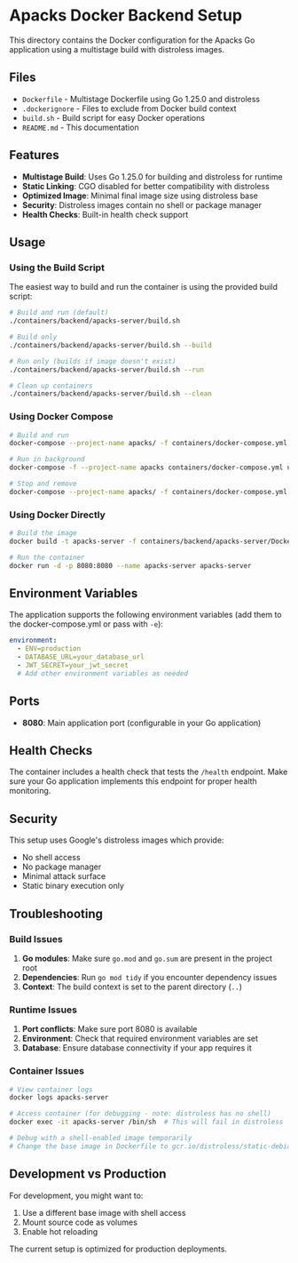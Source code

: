 # Apacks Docker Backend Setup

This directory contains the Docker configuration for the Apacks Go application using a multistage build with distroless images.

## Files

- `Dockerfile` - Multistage Dockerfile using Go 1.25.0 and distroless
- `.dockerignore` - Files to exclude from Docker build context
- `build.sh` - Build script for easy Docker operations
- `README.md` - This documentation

## Features

- **Multistage Build**: Uses Go 1.25.0 for building and distroless for runtime
- **Static Linking**: CGO disabled for better compatibility with distroless
- **Optimized Image**: Minimal final image size using distroless base
- **Security**: Distroless images contain no shell or package manager
- **Health Checks**: Built-in health check support

## Usage

### Using the Build Script

The easiest way to build and run the container is using the provided build script:

```bash
# Build and run (default)
./containers/backend/apacks-server/build.sh

# Build only
./containers/backend/apacks-server/build.sh --build

# Run only (builds if image doesn't exist)
./containers/backend/apacks-server/build.sh --run

# Clean up containers
./containers/backend/apacks-server/build.sh --clean
```

### Using Docker Compose

```bash
# Build and run
docker-compose --project-name apacks/ -f containers/docker-compose.yml up --build

# Run in background
docker-compose -f --project-name apacks containers/docker-compose.yml up -d --build

# Stop and remove
docker-compose --project-name apacks/ -f containers/docker-compose.yml down
```

### Using Docker Directly

```bash
# Build the image
docker build -t apacks-server -f containers/backend/apacks-server/Dockerfile .

# Run the container
docker run -d -p 8080:8080 --name apacks-server apacks-server
```

## Environment Variables

The application supports the following environment variables (add them to the docker-compose.yml or pass with `-e`):

```yaml
environment:
  - ENV=production
  - DATABASE_URL=your_database_url
  - JWT_SECRET=your_jwt_secret
  # Add other environment variables as needed
```

## Ports

- **8080**: Main application port (configurable in your Go application)

## Health Checks

The container includes a health check that tests the `/health` endpoint. Make sure your Go application implements this endpoint for proper health monitoring.

## Security

This setup uses Google's distroless images which provide:

- No shell access
- No package manager
- Minimal attack surface
- Static binary execution only

## Troubleshooting

### Build Issues

1. **Go modules**: Make sure `go.mod` and `go.sum` are present in the project root
2. **Dependencies**: Run `go mod tidy` if you encounter dependency issues
3. **Context**: The build context is set to the parent directory (`..`)

### Runtime Issues

1. **Port conflicts**: Make sure port 8080 is available
2. **Environment**: Check that required environment variables are set
3. **Database**: Ensure database connectivity if your app requires it

### Container Issues

```bash
# View container logs
docker logs apacks-server

# Access container (for debugging - note: distroless has no shell)
docker exec -it apacks-server /bin/sh  # This will fail in distroless

# Debug with a shell-enabled image temporarily
# Change the base image in Dockerfile to gcr.io/distroless/static-debian12:debug
```

## Development vs Production

For development, you might want to:

1. Use a different base image with shell access
2. Mount source code as volumes
3. Enable hot reloading

The current setup is optimized for production deployments.
